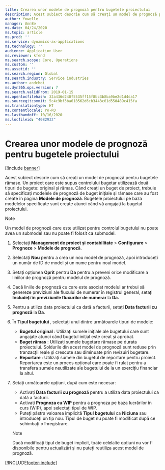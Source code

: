 ```yaml
---
title: Crearea unor modele de prognoză pentru bugetele proiectului
description: Acest subiect descrie cum să creați un model de prognoză pentru bugetele rămase.
author: Yowelle
manager: AnnBe
ms.date: 04/24/2020
ms.topic: article
ms.prod: ''
ms.service: dynamics-ax-applications
ms.technology: ''
audience: Application User
ms.reviewer: kfend
ms.search.scope: Core, Operations
ms.custom: ''
ms.assetid: ''
ms.search.region: Global
ms.search.industry: Service industries
ms.author: andchoi
ms.dyn365.ops.version: 7
ms.search.validFrom: 2019-01-15
ms.openlocfilehash: 32a436d240f5535ff15f8bc3b8ba9be2d1d4da17
ms.sourcegitcommit: 5c4c9bf3ba018562d6cb3443c01d550489c415fa
ms.translationtype: HT
ms.contentlocale: ro-RO
ms.lasthandoff: 10/16/2020
ms.locfileid: "4082932"
---
```

# <a name="create-forecast-models-for-project-budgets"></a>Crearea unor modele de prognoză pentru bugetele proiectului 

[!include [banner](../includes/banner.md)]

Acest subiect descrie cum să creați un model de prognoză pentru bugetele rămase. Un proiect care este supus controlului bugetar utilizează două tipuri de bugete: original și rămas. Când creați un buget de proiect, trebuie să specificați modelele de prognoză de buget inițiale și rămase care au fost create în pagina **Modele de prognoză**. Bugetele proiectului pe baza modelelor specificate sunt create atunci când vă angajați la bugetul proiectului.

> [!NOTE]
> Un model de prognoză care este utilizat pentru controlul bugetului nu poate avea un submodel sau nu poate fi folosit ca submodel.

1. Selectați **Management de proiect și contabilitate** > **Configurare** > **Prognoze**  > **Modele de prognoză**.
2. Selectați **Nou** pentru a crea un nou model de prognoză, apoi introduceți un număr de ID de model și un nume pentru noul model. 
3. Setați opțiunea **Oprit** pentru **Da** pentru a preveni orice modificare a liniilor de prognoză pentru modelul de prognoză. 
4. Dacă liniile de prognoză cu care este asociat modelul ar trebui să genereze previziuni ale fluxului de numerar în registrul general, setați **Includeți în previziunile fluxurilor de numerar** la **Da.** 
5. Pentru a utiliza data proiectului ca dată a facturii, setați **Data facturii cu prognoză** la **Da**. 
6. În **Tipul bugetului** , selectați unul dintre următoarele tipuri de modele:

   - **Bugetul original** : Utilizați sumele inițiale ale bugetului care sunt angajate atunci când bugetul inițial este creat și aprobat.
   - **Buget rămas** : Utilizați sumele bugetare rămase pe durata proiectului. Soldurile din acest model de prognoză sunt reduse prin tranzacții reale și crescute sau diminuate prin revizuiri bugetare.
   - **Reportare** : Utilizați sumele din bugetul de reportare pentru proiect. Reportarea este un proces opțional care poate fi rulat pentru a transfera sumele neutilizate ale bugetului de la un exercițiu financiar la altul.

7. Setați următoarele opțiuni, după cum este necesar:

   - Activați **Data facturii cu prognoză** pentru a utiliza data proiectului ca dată a facturii.
   - Activați **Prognoza cu WIP** pentru a prognoza pe baza lucrărilor în curs (WIP), apoi selectați tipul de WIP. 
   - Puteți păstra valoarea implicită **Tipul bugetului** ca **Niciuna** sau introduceți un tip nou. Tipul de buget nu poate fi modificat după ce schimbați o înregistrare.     
    > [!NOTE]
    > Dacă modificați tipul de buget implicit, toate celelalte opțiuni nu vor fi disponibile pentru actualizări și nu puteți reutiliza acest model de prognoză. 
   


 



[!INCLUDE[footer-include](../includes/footer-banner.md)]